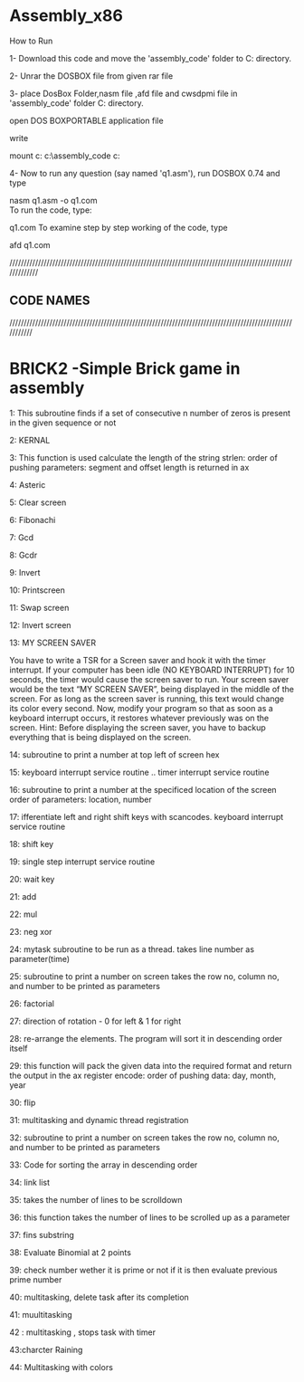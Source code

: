 # Assembly_x86
How to Run

1- Download this code and move the 'assembly_code' folder to C: directory.

2- Unrar the DOSBOX file from given rar file

3- place DosBox Folder,nasm file ,afd file and cwsdpmi file in 'assembly_code' folder  C: directory.

open DOS BOXPORTABLE application file

write

mount c: c:\assembly_code 
c:

4- Now to run any question (say named 'q1.asm'), run DOSBOX 0.74 and type

nasm q1.asm -o q1.com  
To run the code, type:

q1.com
To examine step by step working of the code, type

afd q1.com

/////////////////////////////////////////////////////////////////////////////////////////////////////////////

## CODE NAMES

///////////////////////////////////////////////////////////////////////////////////////////////////////////
# BRICK2 -Simple Brick game in assembly


1: This subroutine finds if a set of consecutive n number of zeros is present in the given sequence or not

2: KERNAL

3: This function is used calculate the length of the string  strlen: order of pushing parameters: segment and offset length is returned in ax

4:  Asteric

5: Clear screen

6: Fibonachi

7: Gcd

8: Gcdr

9: Invert

10: Printscreen

11: Swap screen

12: Invert screen

13: MY SCREEN SAVER

 You have to write a TSR for a Screen saver and hook it with the timer interrupt. If your computer has been idle (NO KEYBOARD INTERRUPT) for 10 seconds, the timer would cause the screen saver to run. Your screen saver would be the text “MY SCREEN SAVER”, being displayed in the middle of the screen. For as long as the screen saver is running, this text would change its color every second. Now, modify your program so that as soon as a keyboard interrupt occurs, it restores whatever previously was on the screen.
Hint: Before displaying the screen saver, you have to backup everything that is being displayed on the screen. 

14: subroutine to print a number at top left of screen hex

15:  keyboard interrupt service routine .. timer interrupt service routine 

16: subroutine to print a number at the specificed location of the screen  order of parameters: location, number

17: ifferentiate left and right shift keys with scancodes. keyboard interrupt service routine

18: shift key

19: single step interrupt service routine

20: wait key

21: add

22: mul

23: neg xor

24: mytask subroutine to be run as a thread. takes line number as parameter(time)

25: subroutine to print a number on screen takes the row no, column no, and number to be printed as parameters

26: factorial

27: direction of rotation	- 0 for left & 1 for right

28: re-arrange the elements. The program will sort it in descending order itself

29: this function will pack the given data into the required format and return the output in the ax register
encode: order of pushing data: day, month, year

30: flip

31: multitasking and dynamic thread registration

32: subroutine to print a number on screen takes the row no, column no, and number to be printed as parameters

33: Code for sorting the array in descending order

34: link list 

35: takes the number of lines to be scrolldown

36: this function takes the number of lines to be scrolled up as a parameter

37: fins substring

38: Evaluate Binomial at 2 points

39: check number wether it is prime or not if it is then evaluate previous prime number

40: multitasking, delete task after its completion

41: muultitasking 

42 : multitasking , stops task with timer

43:charcter Raining

44: Multitasking with colors

